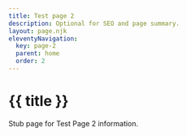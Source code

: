 ```yaml
---
title: Test page 2
description: Optional for SEO and page summary.
layout: page.njk
eleventyNavigation:
  key: page-2
  parent: home
  order: 2
---
```


# {{ title }}

Stub page for Test Page 2 information.
